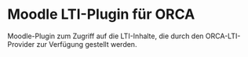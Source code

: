 # Moodle LTI-Plugin für ORCA

Moodle-Plugin zum Zugriff auf die LTI-Inhalte, die durch den ORCA-LTI-Provider zur Verfügung gestellt werden.

